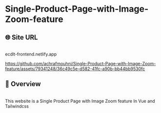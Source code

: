 # Single-Product-Page-with-Image-Zoom-feature

## 🌐 Site URL
<br>ecdlt-frontend.netlify.app


https://github.com/achrafmouhni/Single-Product-Page-with-Image-Zoom-feature/assets/79341248/36c49c5e-d582-41fc-a90b-bb44bb9530fc



## 🎁 Overview
<br>This website is a Single Product Page with Image Zoom feature In Vue and Tailwindcss

